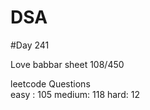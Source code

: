 # DSA

#Day 241

Love babbar sheet
    108/450
    
leetcode Questions   
easy : 105
medium: 118
hard: 12


